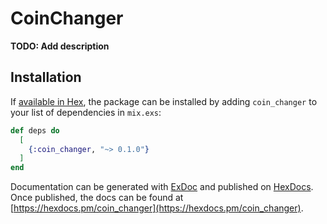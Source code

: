 # CoinChanger

**TODO: Add description**

## Installation

If [available in Hex](https://hex.pm/docs/publish), the package can be installed
by adding `coin_changer` to your list of dependencies in `mix.exs`:

```elixir
def deps do
  [
    {:coin_changer, "~> 0.1.0"}
  ]
end
```

Documentation can be generated with [ExDoc](https://github.com/elixir-lang/ex_doc)
and published on [HexDocs](https://hexdocs.pm). Once published, the docs can
be found at [https://hexdocs.pm/coin_changer](https://hexdocs.pm/coin_changer).

